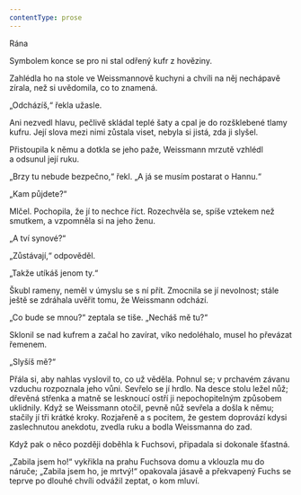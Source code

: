 ```yaml
---
contentType: prose
---
```


<section>

Rána

Symbolem konce se pro ni stal odřený kufr z hověziny.

Zahlédla ho na stole ve Weissmannově kuchyni a chvíli na něj nechápavě zírala, než si uvědomila, co to znamená.

„Odcházíš,“ řekla užasle.

Ani nezvedl hlavu, pečlivě skládal teplé šaty a cpal je do rozšklebené tlamy kufru. Její slova mezi nimi zůstala viset, nebyla si jistá, zda ji slyšel.

Přistoupila k němu a dotkla se jeho paže, Weissmann mrzutě vzhlédl a odsunul její ruku.

„Brzy tu nebude bezpečno,“ řekl. „A já se musím postarat o Hannu.“

„Kam půjdete?“

Mlčel. Pochopila, že jí to nechce říct. Rozechvěla se, spíše vztekem než smutkem, a vzpomněla si na jeho ženu.

„A tví synové?“

„Zůstávají,“ odpověděl.

„Takže utíkáš jenom ty.“

Škubl rameny, neměl v úmyslu se s ní přít. Zmocnila se jí nevolnost; stále ještě se zdráhala uvěřit tomu, že Weissmann odchází.

„Co bude se mnou?“ zeptala se tiše. „Necháš mě tu?“

Sklonil se nad kufrem a začal ho zavírat, víko nedoléhalo, musel ho převázat řemenem.

„Slyšíš mě?“

Přála si, aby nahlas vyslovil to, co už věděla. Pohnul se; v prchavém závanu vzduchu rozpoznala jeho vůni. Sevřelo se jí hrdlo. Na desce stolu ležel nůž; dřevěná střenka a matně se lesknoucí ostří ji nepochopitelným způsobem uklidnily. Když se Weissmann otočil, pevně nůž sevřela a došla k němu; stačily jí tři krátké kroky. Rozjařeně a s pocitem, že gestem doprovází kdysi zaslechnutou anekdotu, zvedla ruku a bodla Weissmanna do zad.

Když pak o něco později doběhla k Fuchsovi, připadala si dokonale šťastná.

„Zabila jsem ho!“ vykřikla na prahu Fuchsova domu a vklouzla mu do náruče; „Zabila jsem ho, je mrtvý!“ opakovala jásavě a překvapený Fuchs se teprve po dlouhé chvíli odvážil zeptat, o kom mluví.

</section>
